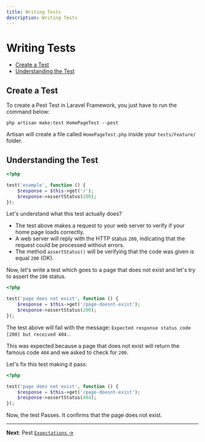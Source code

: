 ```yaml
---
title: Writing Tests
description: Writing Tests
---
```

# Writing Tests

- [Create a Test](#create-a-test)
- [Understanding the Test](#understanding-the-test)

<a name="create-a-test"></a>
## Create a Test

To create a Pest Test in Laravel Framework, you just have to run the command below:

```shell
php artisan make:test HomePageTest --pest
```

Artisan will create a file called `HomePageTest.php` inside your `tests/Feature/` folder.

<a name="understanding-the-test"></a>
## Understanding the Test


```php
<?php

test('example', function () {
    $response = $this->get('/');
    $response->assertStatus(200);
});
```

Let's understand what this test actually does?

- The test above makes a request to your web server to verify if your home page loads correctly.
- A web server will reply with the HTTP status `200`, indicating that the request could be processed without errors.
- The method `assertStatus()` will be verifying that the code was given is equal `200` (OK).

Now, let's write a test which goes to a page that does not exist and let's try to assert the `200` status.

```php
<?php

test('page does not exist', function () {
    $response = $this->get('/page-doesnt-exist');
    $response->assertStatus(200);
});
```

The test above will fail with the message: `Expected response status code [200] but received 404.`.

This was expected because a page that does not exist will return the famous code `404` and we asked to check for `200`.

Let's fix this test making it pass:

```php
<?php

test('page does not exist', function () {
    $response = $this->get('/page-doesnt-exist');
    $response->assertStatus(404);
});
```

Now, the test Passes. It confirms that the page does not exist.


---

**Next**: Pest [`Expectations` →](/docs/wriexpectations)